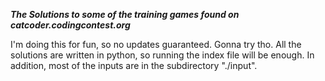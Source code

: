 ***The Solutions to some of the training games found on catcoder.codingcontest.org***

I'm doing this for fun, so no updates guaranteed. Gonna try tho.
All the solutions are written in python, so running the index file will be enough. In addition, most of the inputs are in the subdirectory "./input". 
